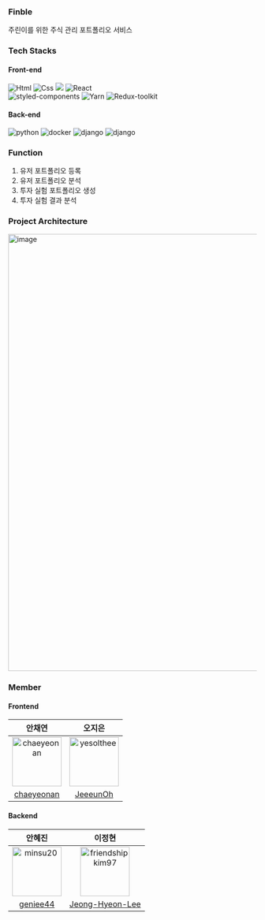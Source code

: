 ### Finble
주린이를 위한 주식 관리 포트폴리오 서비스

### Tech Stacks </p>

#### Front-end </p>
<div>
    <img alt="Html" src ="https://img.shields.io/badge/HTML5-E34F26.svg?&style=round-square&logo=HTML5&logoColor=white"/>
    <img alt="Css" src ="https://img.shields.io/badge/CSS3-1572B6.svg?&style=round-square&logo=CSS3&logoColor=white"/>
    <img src="https://img.shields.io/badge/TypeScript-3776AB?style=round-square&logo=TypeScript&logoColor=white">
    <img alt="React" src ="https://img.shields.io/badge/React-87CEFA.svg?&style=round-square&logo=REACT&logoColor=white"/>
  </div>

<div>
    <img alt="styled-components" src ="https://img.shields.io/badge/styled-components-DB7093.svg?&style=round-square&logo=styled-components&logoColor=white"/>
    <img alt="Yarn" src ="https://img.shields.io/badge/Yarn-2C8EBB.svg?&style=round-square&logo=Yarn&logoColor=white"/>
    <img alt="Redux-toolkit" src ="https://img.shields.io/badge/Redux toolkit-764ABC.svg?&style=round-square&logo=Redux&logoColor=white"/>
  </div>


#### Back-end </p>

<div>
    <img alt="python" src ="https://img.shields.io/badge/python-3776AB.svg?&style=round-square&logo=python&logoColor=white"/>
    <img alt="docker" src ="https://img.shields.io/badge/docker-2496ED.svg?&style=round-square&logo=docker&logoColor=white"/>
    <img alt="django" src ="https://img.shields.io/badge/django-092E20.svg?&style=round-square&logo=django&logoColor=white"/>
     <img alt="django" src ="https://img.shields.io/badge/django rest framework-092E20.svg?&style=round-square&logo=django&logoColor=white"/>
  </div>


### Function </p>
1. 유저 포트폴리오 등록
2. 유저 포트폴리오 분석
2. 투자 실험 포트폴리오 생성
3. 투자 실험 결과 분석

### Project Architecture </p>
<img width="887" alt="image" src="https://user-images.githubusercontent.com/65931227/218295274-81b71e8c-95fe-40cf-b4b1-3240e50d2f33.png">

### Member</p>

#### Frontend

|안채연|오지은|
|:-:|:---:|
|<img src="https://avatars.githubusercontent.com/u/90609254?v=4" alt="chaeyeonan" width="100" height="100">|<img src="https://avatars.githubusercontent.com/u/100078144?v=4" alt="yesolthee" width="100" height="100">
|[chaeyeonan](https://github.com/chaeyeonan)|[JeeeunOh](https://github.com/JeeeunOh)|

#### Backend

|안혜진|이정현|
|:-:|:--:|
|<img src="https://avatars.githubusercontent.com/u/86006389?v=4" alt="minsu20" width="100" height="100">|<img src="https://avatars.githubusercontent.com/u/61726631?v=4" alt="friendshipkim97" width="100" height="100">|
[geniee44](https://github.com/geniee44)|[Jeong-Hyeon-Lee](https://github.com/Jeong-Hyeon-Lee)|
